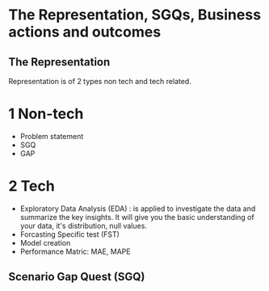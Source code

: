 # The Representation, SGQs, Business actions and outcomes

## The Representation
Representation is of 2 types non tech and tech related.
# 1 Non-tech
- Problem statement
- SGQ
- GAP
# 2 Tech
- Exploratory Data Analysis (EDA) : is applied to investigate the data and summarize the key insights. It will give you the basic understanding of your data, it's distribution, null values.
- Forcasting Specific test (FST) 
- Model creation 
- Performance Matric: MAE, MAPE
## Scenario Gap Quest (SGQ)
